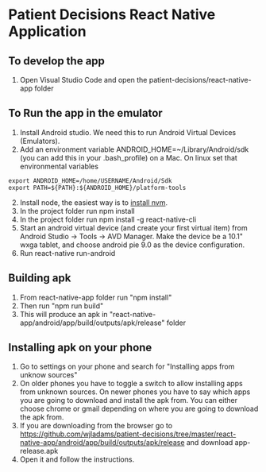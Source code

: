 # Patient Decisions React Native Application #

## To develop the app ##
1. Open Visual Studio Code and open the patient-decisions/react-native-app folder

## To Run the app in the emulator ##
1. Install Android studio. We need this to run Android Virtual Devices (Emulators). 
2. Add an environment variable ANDROID_HOME=~/Library/Android/sdk (you can add this in your .bash_profile) on a Mac.  On linux set that environmental variables 
```
export ANDROID_HOME=/home/USERNAME/Android/Sdk
export PATH=${PATH}:${ANDROID_HOME}/platform-tools
```
2. Install node, the easiest way is to [install nvm](https://github.com/nvm-sh/nvm#installation-and-update).
3. In the project folder run npm install
4. In the project folder run npm install -g react-native-cli
5. Start an android virtual device (and create your first virtual item) from Android Studio -> Tools -> AVD Manager.  Make the device be a 10.1" wxga tablet, and choose android pie 9.0 as the device configuration.
6. Run react-native run-android

## Building apk ##
1. From react-native-app folder run "npm install"
2. Then run "npm run build"
3. This will produce an apk in "react-native-app/android/app/build/outputs/apk/release" folder

## Installing apk on your phone ##
1. Go to settings on your phone and search for "Installing apps from unknow sources" 
2. On older phones you have to toggle a switch to allow installing apps from unknown sources. On newer phones you have to say which apps you are going to download and install the apk from. You can either choose chrome or gmail depending on where you are going to download the apk from.
3. If you are downloading from the browser go to https://github.com/wjladams/patient-decisions/tree/master/react-native-app/android/app/build/outputs/apk/release and download app-release.apk
4. Open it and follow the instructions.
